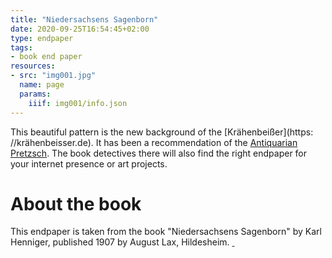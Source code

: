 ```yaml
---
title: "Niedersachsens Sagenborn"
date: 2020-09-25T16:54:45+02:00
type: endpaper
tags:
- book end paper
resources:
- src: "img001.jpg"
  name: page
  params:
    iiif: img001/info.json
---
```

This beautiful pattern is the new background of the [Krähenbeißer](https: //krähenbeisser.de). It has been a recommendation of the [Antiquarian Pretzsch](https://antiquariat-pretzsch.de/). The book detectives there will also find the right endpaper for your internet presence or art projects.

# About the book

This endpaper is taken from the book  "Niedersachsens Sagenborn" by Karl Henniger, published 1907 by August Lax, Hildesheim. <a class="worldcat" href="http://www.worldcat.org/oclc/903072932">&nbsp;</a>
